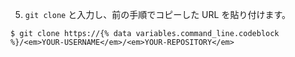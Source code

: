 5. `git clone` と入力し、前の手順でコピーした URL を貼り付けます。
  ```shell
  $ git clone https://{% data variables.command_line.codeblock %}/<em>YOUR-USERNAME</em>/<em>YOUR-REPOSITORY</em>
  ```